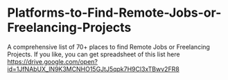 # Platforms-to-Find-Remote-Jobs-or-Freelancing-Projects
A comprehensive list of 70+ places to find Remote Jobs or Freelancing Projects. If you like, you can get spreadsheet of this list here https://drive.google.com/open?id=1JfNAbUX_lN9K3MCNHO15GJtJ5qpk7H9Cl3xTBwv2FR8




